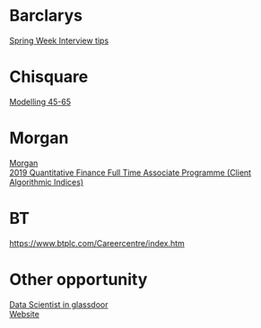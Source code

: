 # Barclarys
[Spring Week Interview tips](https://www.glassdoor.co.uk/Interview/Barclays-Spring-Week-Interview-Questions-EI_IE3456.0,8_KO9,20.htm)

# Chisquare
[Modelling 45-65](http://chisquare-analytics.com/2018/08/15/data-modeller-45000-55000-plus-benefits-bonus-london/)

# Morgan
[Morgan](https://morganstanley.tal.net/vx/lang-en-GB/mobile-0/brand-2/xf-3786f0ce9359/candidate/jobboard/vacancy/1/adv/?f_Item_Opportunity_17051_lk=1037&f_Item_Opportunity_17048_lk=769)<br>
[2019 Quantitative Finance Full Time Associate Programme (Client Algorithmic Indices)](https://morganstanley.tal.net/vx/lang-en-GB/mobile-0/brand-2/xf-f3cd2e7429db/candidate/so/pm/1/pl/1/opp/7059-2019-Quantitative-Finance-Full-Time-Associate-Programme-Client-Algorithmic-Indices/en-GB)

# BT
https://www.btplc.com/Careercentre/index.htm
# Other opportunity
[Data Scientist in glassdoor](https://www.glassdoor.co.uk/Job/london-data-scientist-intern-jobs-SRCH_IL.0,6_IC2671300_KO7,28.htm)<br>
[Website](https://recruit.theladders.com/#/features)<br>
